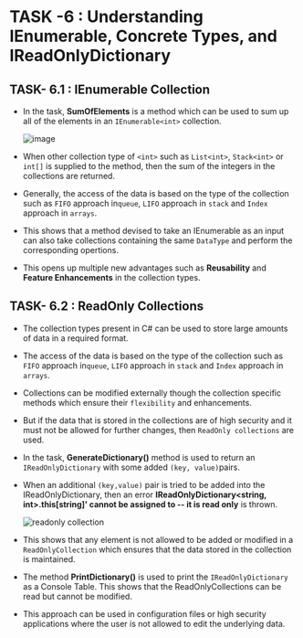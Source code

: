 # TASK -6 : Understanding IEnumerable, Concrete Types, and IReadOnlyDictionary
## TASK- 6.1 : IEnumerable Collection
- In the task, **SumOfElements** is a method which can be used to sum up all of the elements in an `IEnumerable<int>` collection.

  ![image](https://github.com/user-attachments/assets/1854168b-1d98-41e3-8451-574f83b53f22)

- When other collection type of `<int>` such as `List<int>`, `Stack<int>`  or `int[]` is supplied to the method, then the sum of the integers in the collections are returned.
- Generally, the access of the data is based on the type of the collection such as `FIFO` approach in`queue`, `LIFO` approach in `stack` and `Index` approach in `arrays`.
- This shows that a method devised to take an IEnumerable as an input can also take collections containing the same `DataType` and perform the corresponding opertions.
- This opens up multiple new advantages such as **Reusability** and **Feature Enhancements** in the collection types.
## TASK- 6.2 : ReadOnly Collections
- The collection types present in C# can be used to store large amounts of data in a required format.
- The access of the data is based on the type of the collection such as `FIFO` approach in`queue`, `LIFO` approach in `stack` and `Index` approach in `arrays`.
- Collections can be modified externally though the collection specific methods which ensure their `flexibility` and enhancements.
- But if the data that is stored in the collections are of high security and it must not be allowed for further changes, then `ReadOnly collections` are used.
- In the task, **GenerateDictionary()** method is used to return an `IReadOnlyDictionary` with some added `(key, value)`pairs.
- When an additional `(key,value)` pair is tried to be added into the  IReadOnlyDictionary, then an error **IReadOnlyDictionary<string, int>.this[string]' cannot be assigned to -- it is read only** is thrown.

  ![readonly collection](https://github.com/user-attachments/assets/a354e995-f71d-45a1-90df-2db41a4029c0)

- This shows that any element is not allowed to be added or modified in a `ReadOnlyCollection`  which ensures that the data stored in the collection is maintained.
- The method **PrintDictionary()** is used to print the `IReadOnlyDictionary` as a Console Table. This shows that the ReadOnlyCollections can be read but cannot be modified.
- This approach can be used in configuration files or high security applications where the user is not allowed to edit the underlying data.

